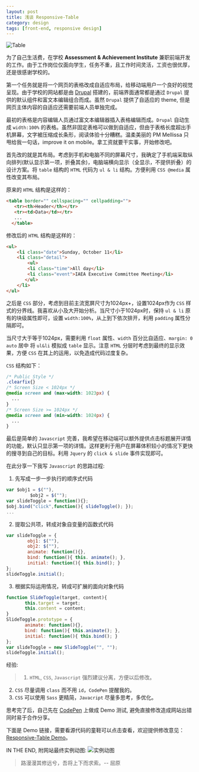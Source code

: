 ```yaml
---
layout: post
title: 浅谈 Responsive-Table
category: design
tags: [front-end, responsive design]
---
```


![Table](http://upload-images.jianshu.io/upload_images/119048-174c8229e74dd0c7.jpg?imageMogr2/auto-orient/strip%7CimageView2/2/w/1240)

为了自己生活费，在学校 **Assessment & Achievement Institute** 兼职前端开发的工作。由于工作岗位仅面向学生，任务不重，且工作时间灵活，工资也很优厚，还是很感谢学校的。

第一个任务就是将一个网页的表格改成自适应布局，给移动端用户一个良好的视觉呈现。由于学校的网站都是由 [Drupal](https://www.drupal.org/) 搭建的，前端界面通常都是通过 `Drupal` 提供的默认组件和富文本编辑组合而成。虽然 `Drupal` 提供了自适应的 theme, 但是网页主体内容的自适应还需要前端人员单独完成。

最初的表格是内容编辑人员通过富文本编辑器插入表格编辑而成。`Drupal` 自动生成 `width:100%` 的表格。虽然非固定表格可以做到自适应，但由于表格长度超出手机屏幕，文字被压缩成长条形，阅读体验十分糟糕。温柔美丽的 PM Mellissa 只甩给我一句话，improve it on mobile。拿工资就要干实事，开始修改吧。

首先改的就是其布局。考虑到手机和电脑不同的屏幕尺寸，我确定了手机端采取纵向排列(默认显示第一项，折叠其余)，电脑端横向显示（全显示，不提供折叠）的设计方案。将 `table` 结构的 `HTML` 代码为 `ul & li` 结构。方便利用 `CSS @media` 属性改变其布局。

原来的 `HTML` 结构是这样的：

```html
<table border="" cellspacing="" cellpadding="">
   <tr><th>Header</th></tr>
   <tr><td>Data</td></tr>
   ...
  </table>
```

修改后的 `HTML` 结构是这样的：

```html
<ul>
    <li class="date">Sunday, October 11</li>
    <li class="detail">
        <ul>
        <li class="time">All day</li>
        <li class="event">IAEA Executive Committee Meeting</li>
       </ul>
    </li>
</ul>
```

之后是 `CSS` 部分，考虑到目前主流宽屏尺寸为1024px+，设置1024px作为 `CSS` 样式的分界线。我喜欢从小及大开始分析。当尺寸小于1024px时，保持 `ul & li` 原有的块级属性即可，设置 `width:100%`，从上到下依次排开，利用 `padding` 属性分隔即可。

当尺寸大于等于1024px，需要利用 `float` 属性、`width` 百分比自适应、`margin: 0 auto` 居中 将 `ul&li` 模拟成 `table` 显示。注意 `HTML` 分层时考虑到最终的显示效果，方便 `CSS` 在其上的运用，以免造成代码过度复杂。

`CSS` 结构如下：

```css
/* Public Style */
.clearfix{}
/* Screen Size < 1024px */
@media screen and (max-width: 1023px) {
  ...
}
/* Screen Size >= 1024px */
@media screen and (min-width: 1024px) {
  ...
}
```

最后是简单的 `Javascript` 完善，我希望在移动端可以额外提供点击标题展开详情的功能，默认只显示第一项的详情。这样更利于用户在屏幕体积较小的情况下更快的搜寻到自己的目标。利用 `Jquery` 的 `click & slide` 事件实现即可。

在此分享一下我写 `Javascript` 的思路过程:
1. 先写成一步一步执行的顺序式代码

```javascript
var $obj1 = $(""),
         $obj2 = $("");
var slideToggle = function(){};
$obj.bind("click",function(){ slideToggle(); });
...
```

2. 提取公共项，转成对象自变量的函数式代码

```javascript
var slideToggle = {
        obj1: $(""),
        obj2: $(""),
        animate: function(){},
        bind: function(){ this. animate(); },
        initial: function(){ this.bind(); }
};
slideToggle.initial();
```

3. 根据实际运用情况，转成可扩展的面向对象代码

```javascript
function SlideToggle(target, content){
       this.target = target;
       this.content = content;
}
SlideToggle.prototype = {
       animate: function(){},
       bind: function(){ this.animate(); },
       initial: function(){ this.bind(); }
};
var slideToggle = new SlideToggle("", "");
slideToggle.initial();
```

经验: 
> 1. `HTML`, `CSS`, `Javascript` 强烈建议分离，方便以后修改。
2. `CSS` 尽量调用 `class` 而不用 `id`，`CodePen` 提醒我的。
3. `CSS` 可以使用 `Sass` 更精简，`Javacript` 尽量多思考，多优化。

思考完了后，自己先在 [CodePen](http://codepen.io/) 上做成 Demo 测试, 避免直接修改造成网站出错同时易于合作分享。

下面是 Demo 链接，需要看源代码的童鞋可以点击查看，欢迎提供修改意见：
[ Responsive-Table Demo](http://codepen.io/JoeyQiang/pen/vNOypQ)。


IN THE END, 附网站最终实例动图:
![实例动图](http://7xoj81.com1.z0.glb.clouddn.com/2015-09-12-2.gif)

> 路漫漫其修远兮，吾将上下而求索。-- 屈原